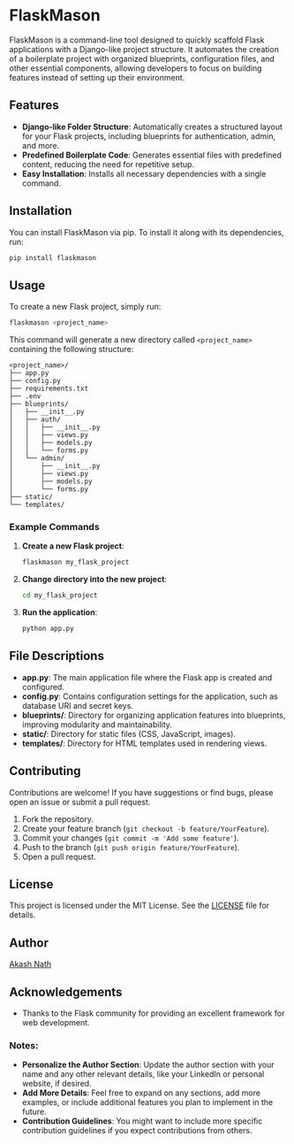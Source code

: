 # FlaskMason

FlaskMason is a command-line tool designed to quickly scaffold Flask applications with a Django-like project structure. It automates the creation of a boilerplate project with organized blueprints, configuration files, and other essential components, allowing developers to focus on building features instead of setting up their environment.

## Features

- **Django-like Folder Structure**: Automatically creates a structured layout for your Flask projects, including blueprints for authentication, admin, and more.
- **Predefined Boilerplate Code**: Generates essential files with predefined content, reducing the need for repetitive setup.
- **Easy Installation**: Installs all necessary dependencies with a single command.

## Installation

You can install FlaskMason via pip. To install it along with its dependencies, run:

```bash
pip install flaskmason
```

## Usage

To create a new Flask project, simply run:

```bash
flaskmason <project_name>
```

This command will generate a new directory called `<project_name>` containing the following structure:

```
<project_name>/
├── app.py
├── config.py
├── requirements.txt
├── .env
├── blueprints/
│   ├── __init__.py
│   ├── auth/
│   │   ├── __init__.py
│   │   ├── views.py
│   │   ├── models.py
│   │   └── forms.py
│   └── admin/
│       ├── __init__.py
│       ├── views.py
│       ├── models.py
│       └── forms.py
├── static/
└── templates/
```

### Example Commands

1. **Create a new Flask project**:
   ```bash
   flaskmason my_flask_project
   ```

2. **Change directory into the new project**:
   ```bash
   cd my_flask_project
   ```

3. **Run the application**:
   ```bash
   python app.py
   ```

## File Descriptions

- **app.py**: The main application file where the Flask app is created and configured.
- **config.py**: Contains configuration settings for the application, such as database URI and secret keys.
- **blueprints/**: Directory for organizing application features into blueprints, improving modularity and maintainability.
- **static/**: Directory for static files (CSS, JavaScript, images).
- **templates/**: Directory for HTML templates used in rendering views.

## Contributing

Contributions are welcome! If you have suggestions or find bugs, please open an issue or submit a pull request.

1. Fork the repository.
2. Create your feature branch (`git checkout -b feature/YourFeature`).
3. Commit your changes (`git commit -m 'Add some feature'`).
4. Push to the branch (`git push origin feature/YourFeature`).
5. Open a pull request.

## License

This project is licensed under the MIT License. See the [LICENSE](LICENSE) file for details.

## Author

[Akash Nath](https://www.akashnath.me/)

## Acknowledgements

- Thanks to the Flask community for providing an excellent framework for web development.

### Notes:
- **Personalize the Author Section**: Update the author section with your name and any other relevant details, like your LinkedIn or personal website, if desired.
- **Add More Details**: Feel free to expand on any sections, add more examples, or include additional features you plan to implement in the future.
- **Contribution Guidelines**: You might want to include more specific contribution guidelines if you expect contributions from others. 
